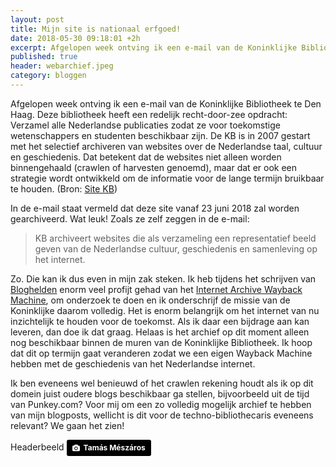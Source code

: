 ```yaml
---
layout: post
title: Mijn site is nationaal erfgoed!
date: 2018-05-30 09:18:01 +2h
excerpt: Afgelopen week ontving ik een e-mail van de Koninklijke Bibliotheek te Den Haag met de mededeling dat ze deze site opnemen in hun collectie. Hashtag Trots!
published: true
header: webarchief.jpeg
category: bloggen
---
```

Afgelopen week ontving ik een e-mail van de Koninklijke Bibliotheek te Den Haag. Deze bibliotheek heeft een redelijk recht-door-zee opdracht: Verzamel alle Nederlandse publicaties zodat ze voor toekomstige wetenschappers en studenten beschikbaar zijn. De KB is in 2007 gestart met het selectief archiveren van websites over de Nederlandse taal, cultuur en geschiedenis. Dat betekent dat de websites niet alleen worden binnengehaald (crawlen of harvesten genoemd), maar dat er ook een strategie wordt ontwikkeld om de informatie voor de lange termijn bruikbaar te houden. (Bron: [Site KB](https://www.kb.nl/organisatie/onderzoek-expertise/e-depot-duurzame-opslag/webarchivering))

In de e-mail staat vermeld dat deze site vanaf 23 juni 2018 zal worden gearchiveerd. Wat leuk! Zoals ze zelf zeggen in de e-mail:
> KB archiveert websites die als verzameling een representatief beeld geven van de Nederlandse cultuur, geschiedenis en samenleving op het internet.

Zo. Die kan ik dus even in mijn zak steken. Ik heb tijdens het schrijven van [Bloghelden](http://bloghelden.nl/) enorm veel profijt gehad van het [Internet Archive Wayback Machine](https://archive.org/web/), om onderzoek te doen en ik onderschrijf de missie van de Koninklijke daarom volledig. Het is enorm belangrijk om het internet van nu inzichtelijk te houden voor de toekomst. Als ik daar een bijdrage aan kan leveren, dan doe ik dat graag. Helaas is het archief op dit moment alleen nog beschikbaar binnen de muren van de Koninklijke Bibliotheek. Ik hoop dat dit op termijn gaat veranderen zodat we een eigen Wayback Machine hebben met de geschiedenis van het Nederlandse internet. 

Ik ben eveneens wel benieuwd of het crawlen rekening houdt als ik op dit domein juist oudere blogs beschikbaar ga stellen, bijvoorbeeld uit de tijd van Punkey.com? Voor mij om een zo volledig mogelijk archief te hebben van mijn blogposts, wellicht is dit voor de techno-bibliothecaris eveneens relevant? We gaan het zien!


Headerbeeld 
	<a style="background-color:black;color:white;text-decoration:none;padding:4px 6px;font-family:-apple-system, BlinkMacSystemFont, &quot;San Francisco&quot;, &quot;Helvetica Neue&quot;, Helvetica, Ubuntu, Roboto, Noto, &quot;Segoe UI&quot;, Arial, sans-serif;font-size:12px;font-weight:bold;line-height:1.2;display:inline-block;border-radius:3px;" href="https://www.pexels.com/photo/library-university-books-students-12064/" target="_blank" rel="noopener noreferrer" title="Download free do whatever you want high-resolution photos from Tamás Mészáros on Pexels"><span style="display:inline-block;padding:2px 3px;"><svg xmlns="http://www.w3.org/2000/svg" style="height:12px;width:auto;position:relative;vertical-align:middle;top:-1px;fill:white;" viewBox="0 0 32 32"><title></title><path d="M20.8 18.1c0 2.7-2.2 4.8-4.8 4.8s-4.8-2.1-4.8-4.8c0-2.7 2.2-4.8 4.8-4.8 2.7.1 4.8 2.2 4.8 4.8zm11.2-7.4v14.9c0 2.3-1.9 4.3-4.3 4.3h-23.4c-2.4 0-4.3-1.9-4.3-4.3v-15c0-2.3 1.9-4.3 4.3-4.3h3.7l.8-2.3c.4-1.1 1.7-2 2.9-2h8.6c1.2 0 2.5.9 2.9 2l.8 2.4h3.7c2.4 0 4.3 1.9 4.3 4.3zm-8.6 7.5c0-4.1-3.3-7.5-7.5-7.5-4.1 0-7.5 3.4-7.5 7.5s3.3 7.5 7.5 7.5c4.2-.1 7.5-3.4 7.5-7.5z"></path></svg></span><span style="display:inline-block;padding:2px 3px;">Tamás Mészáros</span></a>
